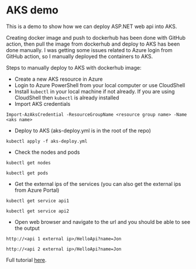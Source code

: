 # AKS demo

This is a demo to show how we can deploy ASP.NET web api into AKS.

Creating docker image and push to dockerhub has been done with GitHub action, then pull the image
from dockerhub and deploy to AKS has been done manually. I was getting some issues related to Azure 
login from GitHub action, so I manually deployed the containers to AKS.

Steps to manually deploy to AKS with dockerhub image:

- Create a new AKS resource in Azure
- Login to Azure PowerShell from your local computer or use CloudShell
- Install `kubectl` in your local machine if not already. If you are using CloudShell then `kubectl` is already
installed
- Import AKS credentials

```
Import-AzAksCredential -ResourceGroupName <resource group name> -Name <aks name>
```

- Deploy to AKS (aks-deploy.yml is in the root of the repo)

```
kubectl apply -f aks-deploy.yml
```

- Check the nodes and pods

```
kubectl get nodes

kubectl get pods
```

- Get the external ips of the services (you can also get the external ips from Azure Portal)

```
kubectl get service api1

kubectl get service api2
```

- Open web browser and navigate to the url and you should be able to see the output

```
http://<api 1 external ip>/HelloApi?name=Jon

http://<api 2 external ip>/HelloApi?name=Jon
```

Full tutorial
[here](https://docs.microsoft.com/en-us/azure/aks/tutorial-kubernetes-prepare-app).